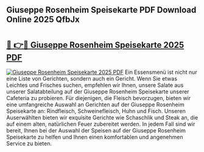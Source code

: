 ## Giuseppe Rosenheim Speisekarte PDF Download Online 2025 QfbJx

# <h2><a href="http://gcdad4.nevu.top/?p=Giuseppe+Rosenheim+Speisekarte">🔗 👉🔴 Giuseppe Rosenheim Speisekarte 2025 PDF</a></h2>

[![Giuseppe Rosenheim Speisekarte 2025 PDF](https://i.imgur.com/dBaPXMq.png)](http://gcdad4.nevu.top/?p=Giuseppe+Rosenheim+Speisekarte)
Ein Essensmenü ist nicht nur eine Liste von Gerichten, sondern auch ein Gericht. Wenn Sie etwas Leichtes und Frisches suchen, empfehlen wir Ihnen, unsere Salate aus unserer Salatabteilung auf der Giuseppe Rosenheim Speisekarte unserer Cafeteria zu probieren. Für diejenigen, die Fleisch bevorzugen, bieten wir eine umfangreiche Auswahl an Gerichten auf der Giuseppe Rosenheim Speisekarte an: Rindfleisch, Schweinefleisch, Huhn und Fisch. Unseren Auserwählten bieten wir exquisite Gerichte wie Schaschlik und Steak an, die auf einem alten, natürlichen Feuer zubereitet werden. In jedem Fall sind wir bereit, Ihnen bei der Auswahl der Speisen auf der Giuseppe Rosenheim Speisekarte zu helfen und Ihnen einen komfortablen und angenehmen Service zu bieten.
